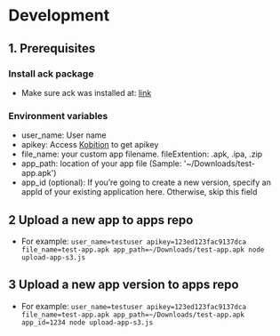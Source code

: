# Development

## 1. Prerequisites
### Install ack package
- Make sure ack was installed at: [link](https://beyondgrep.com/install/)

### Environment variables
- user_name: User name
- apikey: Access [Kobition](https://portal.kobiton.com/settings/keys) to get apikey
- file_name: your custom app filename. fileExtention: .apk, .ipa, .zip
- app_path: location of your app file (Sample: '~/Downloads/test-app.apk')
- app_id (optional): If you’re going to create a new version, specify an appId of your existing application here. Otherwise, skip this field

## 2 Upload a new app to apps repo

- For example: `user_name=testuser apikey=123ed­123fac­9137dca file_name=test-app.apk app_path=~/Downloads/test-app.apk node upload-app-s3.js`

## 3 Upload a new app version to apps repo

- For example: `user_name=testuser apikey=123ed­123fac­9137dca file_name=test-app.apk app_path=~/Downloads/test-app.apk app_id=1234 node upload-app-s3.js`
